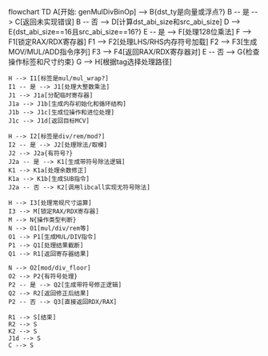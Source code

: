 flowchart TD
    A[开始: genMulDivBinOp] --> B{dst_ty是向量或浮点?}
    B -- 是 --> C[返回未实现错误]
    B -- 否 --> D[计算dst_abi_size和src_abi_size]
    D --> E{dst_abi_size==16且src_abi_size==16?}
    E -- 是 --> F[处理128位乘法]
    F --> F1[锁定RAX/RDX寄存器]
    F1 --> F2[处理LHS/RHS内存符号加载]
    F2 --> F3[生成MOV/MUL/ADD指令序列]
    F3 --> F4[返回RAX/RDX寄存器对]
    E -- 否 --> G{检查操作标签和尺寸约束}
    G --> H[根据tag选择处理路径]
    
    H --> I1[标签是mul/mul_wrap?]
    I1 -- 是 --> J1[处理大整数乘法]
    J1 --> J1a[分配临时寄存器]
    J1a --> J1b[生成内存初始化和循环结构]
    J1b --> J1c[生成位操作和进位处理]
    J1c --> J1d[返回目标MCV]
    
    H --> I2[标签是div/rem/mod?]
    I2 -- 是 --> J2[处理除法/取模]
    J2 --> J2a{有符号?}
    J2a -- 是 --> K1[生成带符号除法逻辑]
    K1 --> K1a[处理余数修正]
    K1a --> K1b[生成SUB指令]
    J2a -- 否 --> K2[调用libcall实现无符号除法]
    
    H --> I3[处理常规尺寸运算]
    I3 --> M[锁定RAX/RDX寄存器]
    M --> N{操作类型判断}
    N --> O1[mul/div/rem等]
    O1 --> P1[生成MUL/DIV指令]
    P1 --> Q1[处理结果截断]
    Q1 --> R1[返回寄存器结果]
    
    N --> O2[mod/div_floor]
    O2 --> P2{有符号处理}
    P2 -- 是 --> Q2[生成带符号修正逻辑]
    Q2 --> R2[返回修正后结果]
    P2 -- 否 --> Q3[直接返回RDX/RAX]
    
    R1 --> S[结束]
    R2 --> S
    K2 --> S
    J1d --> S
    C --> S
